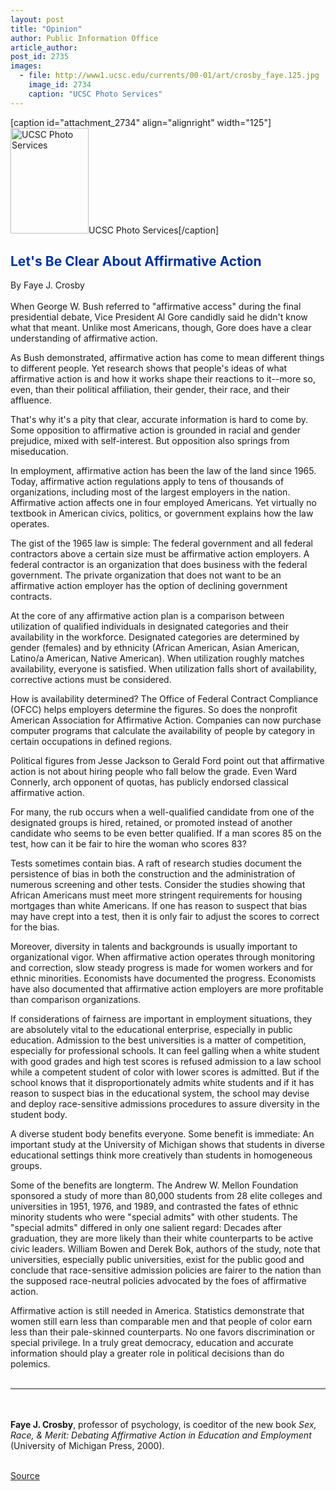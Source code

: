 ```yaml
---
layout: post
title: "Opinion"
author: Public Information Office
article_author: 
post_id: 2735
images:
  - file: http://www1.ucsc.edu/currents/00-01/art/crosby_faye.125.jpg
    image_id: 2734
    caption: "UCSC Photo Services"
---
```


[caption id="attachment_2734" align="alignright" width="125"]<a href="http://dev-ucsc-news.pantheonsite.io/wp-content/uploads/2000/11/crosby_faye.125.jpg"><img class="size-full wp-image-2734" src="http://dev-ucsc-news.pantheonsite.io/wp-content/uploads/2000/11/crosby_faye.125.jpg" alt="UCSC Photo Services" width="125" height="169" /></a>UCSC Photo Services[/caption]
<h2>
  <font color="#003399"><b>Let's Be Clear About Affirmative Action</b></font>
</h2>
<p>
  By Faye J. Crosby<br>
  <br>
  When George W. Bush referred to "affirmative access" during the final presidential debate, Vice President Al Gore candidly said he didn't know what that meant. Unlike most Americans, though, Gore does have a clear understanding of affirmative action.
</p>As Bush demonstrated, affirmative action has come to mean different things to different people. Yet research shows that people's ideas of what affirmative action is and how it works shape their reactions to it--more so, even, than their political affiliation, their gender, their race, and their affluence.
<p>
  That's why it's a pity that clear, accurate information is hard to come by. Some opposition to affirmative action is grounded in racial and gender prejudice, mixed with self-interest. But opposition also springs from miseducation.
</p>
<p>
  In employment, affirmative action has been the law of the land since 1965. Today, affirmative action regulations apply to tens of thousands of organizations, including most of the largest employers in the nation. Affirmative action affects one in four employed Americans. Yet virtually no textbook in American civics, politics, or government explains how the law operates.
</p>
<p>
  The gist of the 1965 law is simple: The federal government and all federal contractors above a certain size must be affirmative action employers. A federal contractor is an organization that does business with the federal government. The private organization that does not want to be an affirmative action employer has the option of declining government contracts.
</p>
<p>
  At the core of any affirmative action plan is a comparison between utilization of qualified individuals in designated categories and their availability in the workforce. Designated categories are determined by gender (females) and by ethnicity (African American, Asian American, Latino/a American, Native American). When utilization roughly matches availability, everyone is satisfied. When utilization falls short of availability, corrective actions must be considered.
</p>
<p>
  How is availability determined? The Office of Federal Contract Compliance (OFCC) helps employers determine the figures. So does the nonprofit American Association for Affirmative Action. Companies can now purchase computer programs that calculate the availability of people by category in certain occupations in defined regions.
</p>
<p>
  Political figures from Jesse Jackson to Gerald Ford point out that affirmative action is not about hiring people who fall below the grade. Even Ward Connerly, arch opponent of quotas, has publicly endorsed classical affirmative action.
</p>
<p>
  For many, the rub occurs when a well-qualified candidate from one of the designated groups is hired, retained, or promoted instead of another candidate who seems to be even better qualified. If a man scores 85 on the test, how can it be fair to hire the woman who scores 83?
</p>
<p>
  Tests sometimes contain bias. A raft of research studies document the persistence of bias in both the construction and the administration of numerous screening and other tests. Consider the studies showing that African Americans must meet more stringent requirements for housing mortgages than white Americans. If one has reason to suspect that bias may have crept into a test, then it is only fair to adjust the scores to correct for the bias.
</p>
<p>
  Moreover, diversity in talents and backgrounds is usually important to organizational vigor. When affirmative action operates through monitoring and correction, slow steady progress is made for women workers and for ethnic minorities. Economists have documented the progress. Economists have also documented that affirmative action employers are more profitable than comparison organizations.
</p>
<p>
  If considerations of fairness are important in employment situations, they are absolutely vital to the educational enterprise, especially in public education. Admission to the best universities is a matter of competition, especially for professional schools. It can feel galling when a white student with good grades and high test scores is refused admission to a law school while a competent student of color with lower scores is admitted. But if the school knows that it disproportionately admits white students and if it has reason to suspect bias in the educational system, the school may devise and deploy race-sensitive admissions procedures to assure diversity in the student body.
</p>
<p>
  A diverse student body benefits everyone. Some benefit is immediate: An important study at the University of Michigan shows that students in diverse educational settings think more creatively than students in homogeneous groups.<br>
</p>
<p>
  Some of the benefits are longterm. The Andrew W. Mellon Foundation sponsored a study of more than 80,000 students from 28 elite colleges and universities in 1951, 1976, and 1989, and contrasted the fates of ethnic minority students who were "special admits" with other students. The "special admits" differed in only one salient regard: Decades after graduation, they are more likely than their white counterparts to be active civic leaders. William Bowen and Derek Bok, authors of the study, note that universities, especially public universities, exist for the public good and conclude that race-sensitive admission policies are fairer to the nation than the supposed race-neutral policies advocated by the foes of affirmative action.
</p>
<p>
  Affirmative action is still needed in America. Statistics demonstrate that women still earn less than comparable men and that people of color earn less than their pale-skinned counterparts. No one favors discrimination or special privilege. In a truly great democracy, education and accurate information should play a greater role in political decisions than do polemics.<br>
  <br>
</p>
<hr>
<b><br>
<br>
Faye J. Crosby</b>, professor of psychology, is coeditor of the new book <i>Sex, Race, &amp; Merit: Debating Affirmative Action in Education and Employment</i> (University of Michigan Press, 2000).<br>
<br>
<p><a href="http://www1.ucsc.edu/currents/00-01/11-13/opinion.html" title="Permalink to opinion">Source</a></p>
